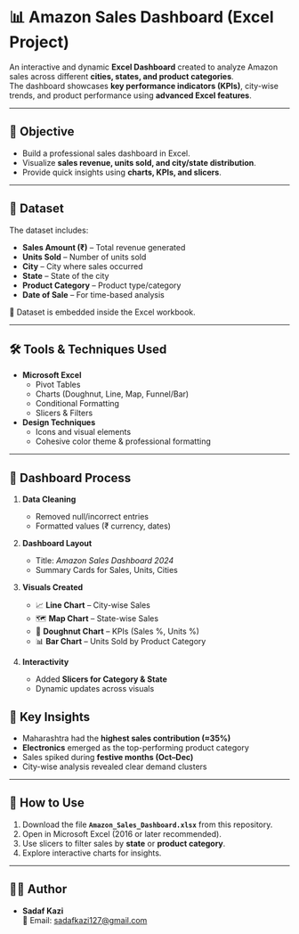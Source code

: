 # 📊 Amazon Sales Dashboard (Excel Project)

An interactive and dynamic **Excel Dashboard** created to analyze Amazon sales across different **cities, states, and product categories**.  
The dashboard showcases **key performance indicators (KPIs)**, city-wise trends, and product performance using **advanced Excel features**.

---

## 🎯 Objective
- Build a professional sales dashboard in Excel.  
- Visualize **sales revenue, units sold, and city/state distribution**.  
- Provide quick insights using **charts, KPIs, and slicers**.

---

## 📂 Dataset
The dataset includes:
- **Sales Amount (₹)** – Total revenue generated  
- **Units Sold** – Number of units sold  
- **City** – City where sales occurred  
- **State** – State of the city  
- **Product Category** – Product type/category  
- **Date of Sale** – For time-based analysis  

📌 Dataset is embedded inside the Excel workbook.  

---

## 🛠 Tools & Techniques Used
- **Microsoft Excel**  
  - Pivot Tables  
  - Charts (Doughnut, Line, Map, Funnel/Bar)  
  - Conditional Formatting  
  - Slicers & Filters  
- **Design Techniques**  
  - Icons and visual elements  
  - Cohesive color theme & professional formatting  

---

## 🔄 Dashboard Process
1. **Data Cleaning**  
   - Removed null/incorrect entries  
   - Formatted values (₹ currency, dates)  

2. **Dashboard Layout**  
   - Title: *Amazon Sales Dashboard 2024*  
   - Summary Cards for Sales, Units, Cities  

3. **Visuals Created**  
   - 📈 **Line Chart** – City-wise Sales  
   - 🗺 **Map Chart** – State-wise Sales  
   - 🍩 **Doughnut Chart** – KPIs (Sales %, Units %)  
   - 📊 **Bar Chart** – Units Sold by Product Category  

4. **Interactivity**  
   - Added **Slicers for Category & State**  
   - Dynamic updates across visuals   

## 🔑 Key Insights
- Maharashtra had the **highest sales contribution (≈35%)**  
- **Electronics** emerged as the top-performing product category  
- Sales spiked during **festive months (Oct–Dec)**  
- City-wise analysis revealed clear demand clusters  

---

## 🚀 How to Use
1. Download the file **`Amazon_Sales_Dashboard.xlsx`** from this repository.  
2. Open in Microsoft Excel (2016 or later recommended).  
3. Use slicers to filter sales by **state** or **product category**.  
4. Explore interactive charts for insights.  

---
## 👩‍💻 Author
- **Sadaf Kazi**  
📧 Email: sadafkazi127@gmail.com  
